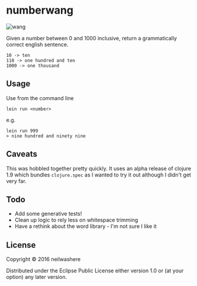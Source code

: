 # numberwang

![wang](https://media2.giphy.com/media/Z9ldUiEOCtdeM/200_s.gif)

Given a number between 0 and 1000 inclusive, return a grammatically correct english sentence.

    10 -> ten
    110 -> one hundred and ten
    1000 -> one thousand

## Usage

Use from the command line

    lein run <number>

e.g.

    lein run 999
    > nine hundred and ninety nine

## Caveats

This was hobbled together pretty quickly. It uses an alpha release of clojure 1.9 which bundles `clojure.spec` as I wanted to try it out although I didn't get very far.

## Todo

* Add some generative tests!
* Clean up logic to rely less on whitespace trimming
* Have a rethink about the word library - I'm not sure I like it

## License

Copyright © 2016 neilwashere

Distributed under the Eclipse Public License either version 1.0 or (at
your option) any later version.
